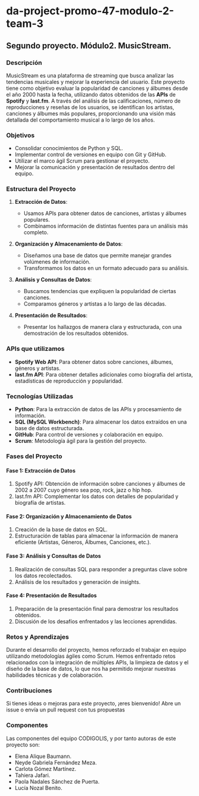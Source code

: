 # da-project-promo-47-modulo-2-team-3
## Segundo proyecto. Módulo2. MusicStream.

###  Descripción

MusicStream es una plataforma de streaming que busca analizar las tendencias musicales y mejorar la experiencia del usuario. Este proyecto tiene como objetivo evaluar la popularidad de canciones y álbumes desde el año 2000 hasta la fecha, utilizando datos obtenidos de las **APIs** de **Spotify** y **last.fm**. A través del análisis de las calificaciones, número de reproducciones y reseñas de los usuarios, se identifican los artistas, canciones y álbumes más populares, proporcionando una visión más detallada del comportamiento musical a lo largo de los años.


### Objetivos

- Consolidar conocimientos de Python y SQL.
- Implementar control de versiones en equipo con Git y GitHub.
- Utilizar el marco ágil Scrum para gestionar el proyecto.
- Mejorar la comunicación y presentación de resultados dentro del equipo.

###  Estructura del Proyecto

1. **Extracción de Datos**:
   - Usamos APIs para obtener datos de canciones, artistas y álbumes populares.
   - Combinamos información de distintas fuentes para un análisis más completo.

2. **Organización y Almacenamiento de Datos**:
   - Diseñamos una base de datos que permite manejar grandes volúmenes de información.
   - Transformamos los datos en un formato adecuado para su análisis.

3. **Análisis y Consultas de Datos**:
   - Buscamos tendencias que expliquen la popularidad de ciertas canciones.
   - Comparamos géneros y artistas a lo largo de las décadas.

4. **Presentación de Resultados**: 
    - Presentar los hallazgos de manera clara y estructurada, con una demostración de los resultados obtenidos.


###  APIs que utilizamos

- **Spotify Web API**: Para obtener datos sobre canciones, álbumes, géneros y artistas.
- **last.fm API**: Para obtener detalles adicionales como biografía del artista, estadísticas de reproducción y popularidad.


### Tecnologías Utilizadas

- **Python**: Para la extracción de datos de las APIs y procesamiento de información.
- **SQL (MySQL Workbench)**: Para almacenar los datos extraídos en una base de datos estructurada.
- **GitHub**: Para control de versiones y colaboración en equipo.
- **Scrum**: Metodología ágil para la gestión del proyecto.


### Fases del Proyecto

#### Fase 1: Extracción de Datos

1. Spotify API: Obtención de información sobre canciones y álbumes de 2002 a 2007 cuyo género sea pop, rock, jazz o hip hop.
2. last.fm API: Complementar los datos con detalles de popularidad y biografía de artistas.

#### Fase 2: Organización y Almacenamiento de Datos

1. Creación de la base de datos en SQL.
2. Estructuración de tablas para almacenar la información de manera eficiente (Artistas, Géneros, Álbumes, Canciones, etc.).

#### Fase 3: Análisis y Consultas de Datos

1. Realización de consultas SQL para responder a preguntas clave sobre los datos recolectados.
2. Análisis de los resultados y generación de insights.

#### Fase 4: Presentación de Resultados

1. Preparación de la presentación final para demostrar los resultados obtenidos.
2. Discusión de los desafíos enfrentados y las lecciones aprendidas.


### Retos y Aprendizajes

Durante el desarrollo del proyecto, hemos reforzado el trabajar en equipo utilizando metodologías ágiles como Scrum. Hemos enfrentado retos relacionados con la integración de múltiples APIs, la limpieza de datos y el diseño de la base de datos, lo que nos ha permitido mejorar nuestras habilidades técnicas y de colaboración.


### Contribuciones

Si tienes ideas o mejoras para este proyecto, ¡eres bienvenido! Abre un issue o envía un pull request con tus propuestas


### Componentes

Las componentes del equipo CODIGOLIS, y por tanto autoras de este proyecto son:
- Elena Alique Baumann.
- Neyde Gabriela Fernández Meza. 
- Carlota Gómez Martínez.
- Tahiera Jafari.
- Paola Nadales Sánchez de Puerta.
- Lucía Nozal Benito.
